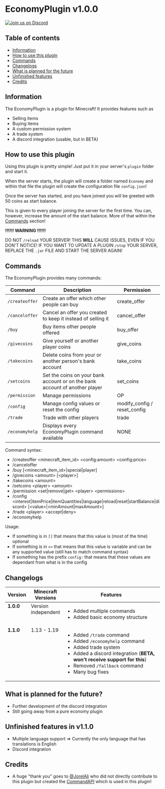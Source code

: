 # EconomyPlugin v1.0.0
[![Join us on Discord](https://img.shields.io/discord/962686449038282753.svg?label=&logo=discord&logoColor=ffffff&color=7389D8&labelColor=6A7EC2)](https://discord.gg/Q7RRjdmERB)

## Table of contents
- [Information](#information)
- [How to use this plugin](#how-to-use-this-plugin)
- [Commands](#commands)
- [Changelogs](#changelogs)
- [What is planned for the future](#what-is-planned-for-the-future)
- [Unfinished features](#unfinished-features-in-v110)
- [Credits](#credits)

## Information
The EconomyPlugin is a plugin for Minecraft! It provides features such as
- Selling items
- Buying items
- A custom permission system
- A trade system
- A discord integration (usable, but in BETA)

## How to use this plugin
Using this plugin is pretty simple! Just put it in your server's `plugin` folder and start it.

When the server starts, the plugin will create a folder named `Economy` and within that file the
plugin will create the configuration file `config.json`!

Once the server has started, and you have joined you will be greeted with 50 coins as start balance.

This is given to every player joining the server for the first time. You can, however, increase the amount
of the start balance. More of that within the [Commands](#commands) section!

**!!!!!!  WARNING  !!!!!!**

DO NOT `/reload` YOUR SERVER! THIS **WILL** CAUSE ISSUES, EVEN IF YOU DON'T NOTICE! IF YOU WANT TO UPDATE A PLUGIN `/stop` YOUR SERVER, REPLACE THE `.jar` FILE AND START THE SERVER AGAIN!

## Commands
The EconomyPlugin provides many commands:

| Command        | Description                                                                 | Permission                   |
|----------------|-----------------------------------------------------------------------------|------------------------------|
| `/createoffer` | Create an offer which other people can buy                                  | create_offer                 |
| `/canceloffer` | Cancel an offer you created to keep it instead of selling it                | cancel_offer                 |
| `/buy`         | Buy items other people offered                                              | buy_offer                    |
| `/givecoins`   | Give yourself or another player coins                                       | give_coins                   |
| `/takecoins`   | Delete coins from your or another person's bank account                     | take_coins                   |
| `/setcoins`    | Set the coins on your bank account or on the bank account of another player | set_coins                    |
| `/permission`  | Manage permissions                                                          | OP                           |
| `/config`      | Manage config values or reset the config                                    | modify_config / reset_config |
| `/trade`       | Trade with other players                                                    | trade                        |
| `/economyhelp` | Displays every EconomyPlugin command available                              | NONE                         |

Command syntax:
- /createoffer <minecraft_item_id> \<config:amount> \<config:price>
- /canceloffer
- /buy [<minecraft_item_id>|special|player]
- /givecoins \<amount> [\<player>]
- /takecoins \<amount>
- /setcoins \<player> \<amount>
- /permission <set|remove|get> \<player> \<permissions>
- /config <interest|itemPrice|itemQuantities|language|reload|reset|startBalance|discord> [\<value>|<minAmount|maxAmount>]
- /trade \<player> \<accept|deny>
- /economyhelp

Usage:
- If something is in `[]` that means that this value is (most of the time) optional
- If something is in `<>` that means that this value is variable and can be any supported value (still has to match command syntax)
- If something has the prefix `config:` that means that these values are dependant from what is in the config

## Changelogs
<table width="100%">
  <thead>
    <tr>
      <th width="10%">Version</th>
      <th width="10%">Minecraft Versions</th>
      <th width="80%">Features</th>
    </tr>
  </thead>
  <tbody>
    <tr>
      <td valign="top"><b>1.0.0</b></td>
      <td valign="top">Version independent</td>
      <td valign="top">
        <ul>
          <li>Added multiple commands</li>
          <li>Added basic economy structure</li>
        </ul>
      </td>
    </tr>
    <tr>
      <td valign="top"><b>1.1.0</b></td>
      <td valign="top">1.13 - 1.19</td>
      <td valign="top">
        <ul>
          <li>Added <code>/trade</code> command</li>
          <li>Added <code>/economyhelp</code> command</li>
          <li>Added trade system</li>
          <li>Added a discord integration (<b>BETA, won't receive support for this</b>)</li>
          <li>Removed <code>/fallback</code> command</li>
          <li>Many bug fixes</li>
        </ul>
      </td>
    </tr>
  </tbody>
</table>

## What is planned for the future?
- Further development of the discord integration
- Still going away from a pure economy plugin

## Unfinished features in v1.1.0
- Multiple language support => Currently the only language that has translations is English
- Discord integration

## Credits
- A huge "thank you" goes to [@JorelAli](https://jorel.dev/) who did not directly contribute to this plugin but created the [CommandAPI](https://github.com/JorelAli/CommandAPI) which is used in this plugin!